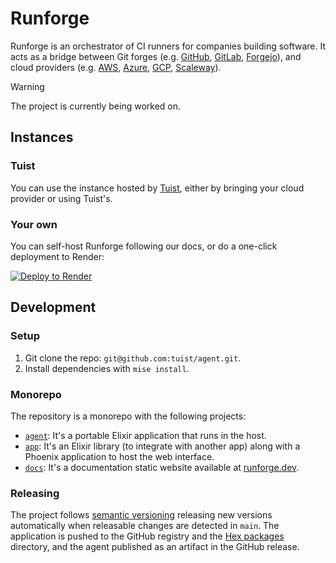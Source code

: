 # Runforge

Runforge is an orchestrator of CI runners for companies building software. It acts as a bridge between Git forges (e.g. [GitHub](https://github.com), [GitLab](https://gitlab.com), [Forgejo](https://forgejo.org/)), and cloud providers (e.g. [AWS](https://aws.amazon.com/), [Azure](https://azure.microsoft.com/en-us/), [GCP](https://cloud.google.com/), [Scaleway](ttps://www.scaleway.com/en/)).

> [!WARNING]
> The project is currently being worked on.

## Instances

### Tuist

You can use the instance hosted by [Tuist](https://tuist.dev), either by bringing your cloud provider or using Tuist's.

### Your own

You can self-host Runforge following our docs, or do a one-click deployment to Render:

[![Deploy to Render](https://render.com/images/deploy-to-render-button.svg)](https://render.com/deploy)

## Development

### Setup

1. Git clone the repo: `git@github.com:tuist/agent.git`.
2. Install dependencies with `mise install`.

### Monorepo

The repository is a monorepo with the following projects:

- [`agent`](./agent): It's a portable Elixir application that runs in the host.
- [`app`](./app): It's an Elixir library (to integrate with another app) along with a Phoenix application to host the web interface.
- [`docs`](./docs): It's a documentation static website available at [runforge.dev](https://runforge.dev).

### Releasing

The project follows [semantic versioning](https://semver.org/) releasing new versions automatically when releasable changes are detected in `main`. The application is pushed to the GitHub registry and the [Hex packages](https://hex.pm/) directory, and the agent published as an artifact in the GitHub release.
